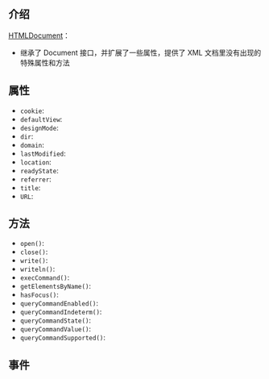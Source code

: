 ## 介绍

[HTMLDocument](https://developer.mozilla.org/zh-CN/docs/Web/API/HTMLDocument)：

+ 继承了 Document 接口，并扩展了一些属性，提供了 XML 文档里没有出现的特殊属性和方法

## 属性

+ `cookie`: 
+ `defaultView`: 
+ `designMode`: 
+ `dir`: 
+ `domain`: 
+ `lastModified`: 
+ `location`: 
+ `readyState`: 
+ `referrer`: 
+ `title`: 
+ `URL`: 

## 方法

+ `open()`: 
+ `close()`: 
+ `write()`: 
+ `writeln()`: 
+ `execCommand()`: 
+ `getElementsByName()`: 
+ `hasFocus()`: 
+ `queryCommandEnabled()`: 
+ `queryCommandIndeterm()`: 
+ `queryCommandState()`: 
+ `queryCommandValue()`: 
+ `queryCommandSupported()`: 

## 事件

